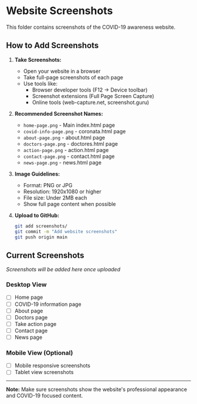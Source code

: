 # Website Screenshots

This folder contains screenshots of the COVID-19 awareness website.

## How to Add Screenshots

1. **Take Screenshots:**
   - Open your website in a browser
   - Take full-page screenshots of each page
   - Use tools like:
     - Browser developer tools (F12 → Device toolbar)
     - Screenshot extensions (Full Page Screen Capture)
     - Online tools (web-capture.net, screenshot.guru)

2. **Recommended Screenshot Names:**
   - `home-page.png` - Main index.html page
   - `covid-info-page.png` - coronata.html page
   - `about-page.png` - about.html page
   - `doctors-page.png` - doctores.html page
   - `action-page.png` - action.html page
   - `contact-page.png` - contact.html page
   - `news-page.png` - news.html page

3. **Image Guidelines:**
   - Format: PNG or JPG
   - Resolution: 1920x1080 or higher
   - File size: Under 2MB each
   - Show full page content when possible

4. **Upload to GitHub:**
   ```bash
   git add screenshots/
   git commit -m "Add website screenshots"
   git push origin main
   ```

## Current Screenshots

*Screenshots will be added here once uploaded*

### Desktop View
- [ ] Home page
- [ ] COVID-19 information page
- [ ] About page
- [ ] Doctors page
- [ ] Take action page
- [ ] Contact page
- [ ] News page

### Mobile View (Optional)
- [ ] Mobile responsive screenshots
- [ ] Tablet view screenshots

---

**Note:** Make sure screenshots show the website's professional appearance and COVID-19 focused content.